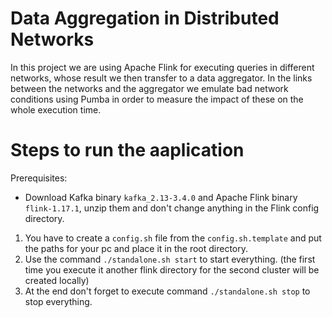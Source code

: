 # Data Aggregation in Distributed Networks

In this project we are using Apache Flink for executing queries in different networks, whose result we then transfer to a data aggregator. In the links between the networks and the aggregator we emulate bad network conditions using Pumba in order to measure the impact of these on the whole execution time.

# Steps to run the aaplication
Prerequisites:
* Download Kafka binary `kafka_2.13-3.4.0` and Apache Flink binary `flink-1.17.1`, unzip them and don't change anything in the Flink config directory.

1. You have to create a `config.sh` file from the `config.sh.template` and put the paths for your pc and place it in the root directory.
2. Use the command `./standalone.sh start` to start everything. (the first time you execute it another flink directory for the second cluster will be created locally)
3. At the end don't forget to execute command `./standalone.sh stop` to stop everything.
